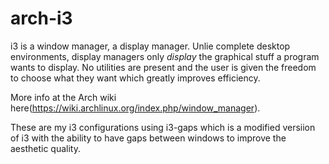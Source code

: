 # arch-i3
i3 is a window manager, a display manager. Unlie complete desktop environments, display managers only *display* the graphical stuff a program wants to display. No utilities are present and the user is given the freedom to choose what they want which greatly improves efficiency.

More info at the Arch wiki here(https://wiki.archlinux.org/index.php/window_manager).

These are my i3 configurations using i3-gaps which is a modified versiion of i3 with the ability to have gaps between windows to improve the aesthetic quality.
